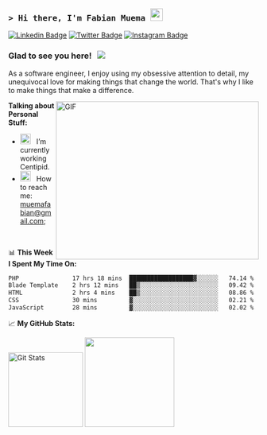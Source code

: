 ### <samp>&gt; Hi there, I'm Fabian Muema <img src="https://media.giphy.com/media/hvRJCLFzcasrR4ia7z/giphy.gif" width="25"> </samp>

[![Linkedin Badge](https://img.shields.io/badge/-LinkedIn-0e76a8?style=flat-square&logo=Linkedin&logoColor=white)](https://linkedin.com/in/fabian-muema)
[![Twitter Badge](https://img.shields.io/badge/-Twitter-00acee?style=flat-square&logo=Twitter&logoColor=white)](https://twitter.com/f_mwema)
[![Instagram Badge](https://img.shields.io/badge/-Instagram-e4405f?style=flat-square&logo=Instagram&logoColor=white)](https://instagram.com/fabianmuema/)

### Glad to see you here! &nbsp; ![](https://visitor-badge.glitch.me/badge?page_id=fabianmuema)

As a software engineer, I enjoy using my obsessive attention to detail, my unequivocal love for making things that change the world. That's why I like to make things that make a difference.

<img align="right" alt="GIF" src="https://github.com/Gapur/Gapur/blob/main/assets/coding.gif?raw=true" width="408" height="318" />


**Talking about Personal Stuff:**

- <img src="https://github.com/Gapur/Gapur/blob/main/assets/developer.gif?raw=true" width="21" />&nbsp;&nbsp; I’m currently working Centipid.
- <img src="https://github.com/Gapur/Gapur/blob/main/assets/letterbox.gif?raw=true" width="21" />&nbsp;&nbsp; How to reach me: muemafabian@gmail.com;
</br>

📊 **This Week I Spent My Time On:**
<!--START_SECTION:waka-->

```txt
PHP               17 hrs 18 mins  ██████████████████▓░░░░░░   74.14 %
Blade Template    2 hrs 12 mins   ██▒░░░░░░░░░░░░░░░░░░░░░░   09.42 %
HTML              2 hrs 4 mins    ██▒░░░░░░░░░░░░░░░░░░░░░░   08.86 %
CSS               30 mins         ▓░░░░░░░░░░░░░░░░░░░░░░░░   02.21 %
JavaScript        28 mins         ▓░░░░░░░░░░░░░░░░░░░░░░░░   02.02 %
```

<!--END_SECTION:waka-->


📈 **My GitHub Stats:**

<p>
<a href="https://github.com/danharrin"><img alt="Git Stats" src="https://github-readme-stats.vercel.app/api?username=fabianmuema&show_icons=true&include_all_commits=true" height="150" /></a>
  <img height="180em" src="https://github-readme-stats.vercel.app/api/top-langs/?username=fabianmuema"/>
</p>




